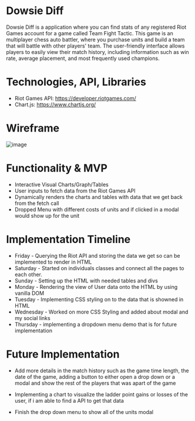 # Dowsie Diff
Dowsie Diff is a application where you can find stats of any registered Riot Games account for a game called Team Fight Tactic. This game is an multiplayer chess auto battler, where you purchase units and build a team that will battle with other players' team. The user-friendly interface allows players to easily view their match history, including information such as win rate, average placement, and most frequently used champions.

# Technologies, API, Libraries
- Riot Games API: https://developer.riotgames.com/
- Chart.js: https://www.chartjs.org/

# Wireframe
![image](https://user-images.githubusercontent.com/109801026/213545382-952bac05-8461-443c-a5d6-200911aa41b6.png)


# Functionality & MVP 
- Interactive Visual Charts/Graph/Tables 
- User inputs to fetch data from the Riot Games API
- Dynamically renders the charts and tables with data that we get back from the fetch call
- Dropped Menu with different costs of units and if clicked in a modal would show up for the unit

# Implementation Timeline
- Friday - Querying the Riot API and storing the data we get so can be implemented to  render in HTML
- Saturday - Started on individuals classes and connect all the pages to each other.
- Sunday - Setting up the HTML with needed tables and divs
- Monday - Rendering the view of User data onto the HTML by using vanilla DOM
- Tuesday - Implementing CSS styling on to the data that is showned in HTML
- Wednesday - Worked on more CSS Styling and added about modal and my social links 
- Thursday - implementing a dropdown menu demo that is for future implementation

# Future Implementation 
- Add more details in the match history such as the game time length, the date of the game, adding a button to either open a drop down or a modal and show the rest of the players that was apart of the game

- Implementing a chart to visualize the ladder point gains or losses of the user, if i am able to find a API to get that data

- Finish the drop down menu to show all of the units modal
